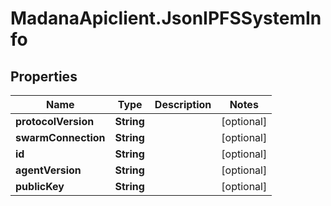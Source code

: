 # MadanaApiclient.JsonIPFSSystemInfo

## Properties

Name | Type | Description | Notes
------------ | ------------- | ------------- | -------------
**protocolVersion** | **String** |  | [optional] 
**swarmConnection** | **String** |  | [optional] 
**id** | **String** |  | [optional] 
**agentVersion** | **String** |  | [optional] 
**publicKey** | **String** |  | [optional] 


